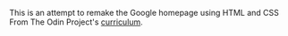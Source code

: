 This is an attempt to remake the Google homepage using HTML and CSS From The Odin Project's [curriculum](http://www.theodinproject.com/courses/web-development-101/lessons/html-css).
